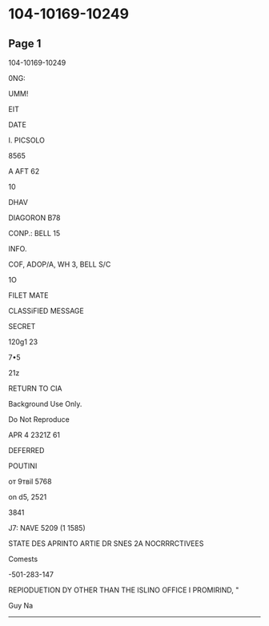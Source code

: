 # 104-10169-10249

## Page 1

104-10169-10249

0NG:

UMM!

EIT

DATE

I. PICSOLO

8565

A AFT 62

10

DHAV

DIAGORON B78

CONP.: BELL 15

INFO.

COF, ADOP/A, WH 3, BELL S/C

1O

FILET MATE

CLASSiFIED MESSAGE

SECRET

120g1 23

7•5

21z

RETURN TO CIA

Background Use Only.

Do Not Reproduce

APR 4 2321Z 61

DEFERRED

POUTINI

от 9твіl 5768

on d5, 2521

3841

J7: NAVE 5209 (1 1585)

STATE DES APRINTO ARTIE DR SNES 2A NOCRRRCTIVEES

Comests

-501-283-147

REPIODUETION DY OTHER THAN THE ISLINO OFFICE I PROMIRIND, "

Guy Na

---

